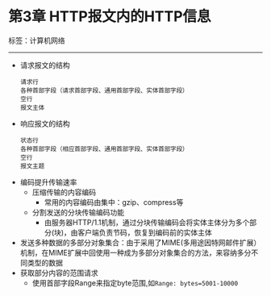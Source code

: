 # 第3章  HTTP报文内的HTTP信息

标签：计算机网络

---

- 请求报文的结构
	```
	请求行
	各种首部字段（请求首部字段、通用首部字段、实体首部字段）
	空行
	报文主体
	```
- 响应报文的结构
	```
	状态行
	各种首部字段（相应首部字段、通用首部字段、实体首部字段）
	空行
	报文主题
	```
- 编码提升传输速率
	- 压缩传输的内容编码
		- 常用的内容编码由集中：gzip、compress等
	- 分割发送的分块传输编码功能
		- 由服务器HTTP/1.1机制，通过分块传输编码会将实体主体分为多个部分(块)，由客户端负责节码，恢复到编码前的实体主体
- 发送多种数据的多部分对象集合：由于采用了MIME(多用途因特网邮件扩展）机制，在MIME扩展中回使用一种成为多部分对象集合的方法，来容纳多分不同类型的数据
- 获取部分内容的范围请求
	- 使用首部字段Range来指定byte范围,如`Range: bytes=5001-10000`
